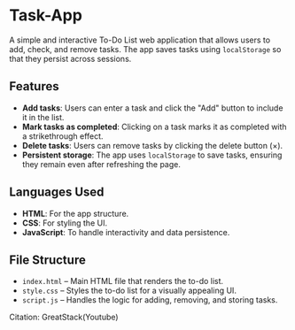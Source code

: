 # Task-App

A simple and interactive To-Do List web application that allows users to add, check, and remove tasks. The app saves tasks using `localStorage` so that they persist across sessions.

## Features

- **Add tasks**: Users can enter a task and click the "Add" button to include it in the list.
- **Mark tasks as completed**: Clicking on a task marks it as completed with a strikethrough effect.
- **Delete tasks**: Users can remove tasks by clicking the delete button (×).
- **Persistent storage**: The app uses `localStorage` to save tasks, ensuring they remain even after refreshing the page.

## Languages Used

- **HTML**: For the app structure.
- **CSS**: For styling the UI.
- **JavaScript**: To handle interactivity and data persistence.

## File Structure

- `index.html` – Main HTML file that renders the to-do list.
- `style.css` – Styles the to-do list for a visually appealing UI.
- `script.js` – Handles the logic for adding, removing, and storing tasks.

Citation: GreatStack(Youtube)
